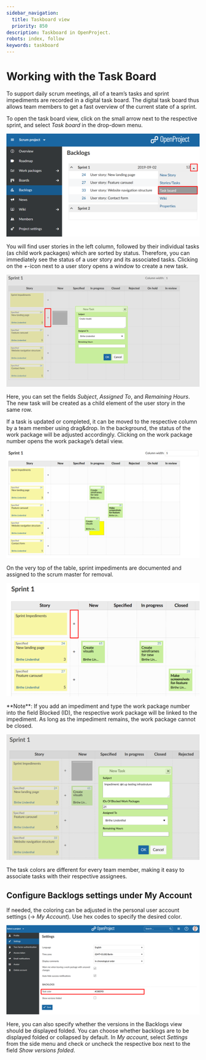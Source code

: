 ```yaml
---
sidebar_navigation:
  title: Taskboard view
  priority: 850
description: Taskboard in OpenProject.
robots: index, follow
keywords: taskboard
---
```


# Working with the Task Board

To support daily scrum meetings, all of a team’s tasks and sprint impediments are recorded in a digital task board. The digital task board thus allows team members to get a fast overview of the current state of a sprint.

To open the task board view, click on the small arrow next to the respective sprint, and select *Task board* in the drop-down menu.

![User-guide-taskboard](User-guide-taskboard.png)



You will find user stories in the left column, followed by their individual tasks (as child work packages) which are sorted by status. Therefore, you can  immediately see the status of a user story and its associated tasks.  Clicking on the *+*-icon next to a user story opens a window to create a new task.

![User-guide-new-task](User-guide-new-task.png)

Here, you can set the fields *Subject*, *Assigned To*, and *Remaining Hours*. The new task will be created as a child element of the user story in the same row.

If a task is updated or completed, it can be moved to the respective column by a team member using drag&drop.
In the background, the  status of the work package will be adjusted accordingly. Clicking on the work package number opens the work package’s detail view.

![drag and drop taskboard](image-20200129132035246.png)

On the very top of the table, sprint impediments are documented and assigned to the scrum master for removal.

![User-guide-sprint-impediments](User-guide-sprint-impediments.png)

<div class="alert alert-info" role="alert">
**Note**: If you add an impediment and type the work package number into the field Blocked (ID), the respective work package will be linked to the impediment. As long as the impediment remains, the work package cannot be closed.
</div>

![sprint impediments](image-20200129132413044.png)



The task colors are different for every team member, making it easy  to associate tasks with their respective assignees.

## Configure Backlogs settings under My Account

If needed, the coloring can be adjusted in the personal user account settings (-> *My Account*). Use hex codes to specify the desired color.

![User-guide-task-color](User-guide-task-color.png)        

Here, you can also specify whether the versions in the Backlogs view should be displayed folded.  You can choose whether backlogs are to be displayed folded or collapsed by default. In *My account*, select *Settings* from the side menu and check or uncheck the respective box next to the field *Show versions folded*. 
